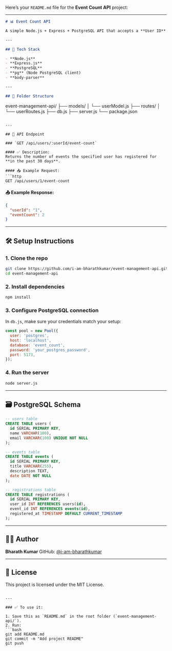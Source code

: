 Here’s your `README.md` file for the **Event Count API** project:

---

```markdown
# 📊 Event Count API

A simple Node.js + Express + PostgreSQL API that accepts a **User ID** and returns the **number of events the user has registered for in the past month**.

---

## 🚀 Tech Stack

- **Node.js**
- **Express.js**
- **PostgreSQL**
- **pg** (Node PostgreSQL client)
- **body-parser**

---

## 📁 Folder Structure

```

event-management-api/
├── models/
│   └── userModel.js
├── routes/
│   └── userRoutes.js
├── db.js
├── server.js
└── package.json

````

---

## 🧪 API Endpoint

### `GET /api/users/:userId/event-count`

#### ✅ Description:
Returns the number of events the specified user has registered for **in the past 30 days**.

#### 📥 Example Request:
```http
GET /api/users/1/event-count
````

#### 📤 Example Response:

```json
{
  "userId": "1",
  "eventCount": 2
}
```

---

## 🛠️ Setup Instructions

### 1. Clone the repo

```bash
git clone https://github.com/i-am-bharathkumar/event-management-api.git
cd event-management-api
```

### 2. Install dependencies

```bash
npm install
```

### 3. Configure PostgreSQL connection

In `db.js`, make sure your credentials match your setup:

```js
const pool = new Pool({
  user: 'postgres',
  host: 'localhost',
  database: 'event_count',
  password: 'your_postgres_password',
  port: 5173,
});
```

### 4. Run the server

```bash
node server.js
```

---

## 🗃️ PostgreSQL Schema

```sql
-- users table
CREATE TABLE users (
  id SERIAL PRIMARY KEY,
  name VARCHAR(100),
  email VARCHAR(100) UNIQUE NOT NULL
);

-- events table
CREATE TABLE events (
  id SERIAL PRIMARY KEY,
  title VARCHAR(255),
  description TEXT,
  date DATE NOT NULL
);

-- registrations table
CREATE TABLE registrations (
  id SERIAL PRIMARY KEY,
  user_id INT REFERENCES users(id),
  event_id INT REFERENCES events(id),
  registered_at TIMESTAMP DEFAULT CURRENT_TIMESTAMP
);
```

---

## 🧑‍💻 Author

**Bharath Kumar**
GitHub: [@i-am-bharathkumar](https://github.com/i-am-bharathkumar)

---

## 📄 License

This project is licensed under the MIT License.

````

---

### ✅ To use it:

1. Save this as `README.md` in the root folder (`event-management-api/`).
2. Run:
```bash
git add README.md
git commit -m "Add project README"
git push
````



